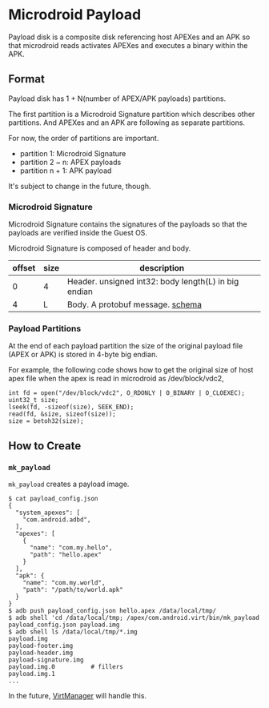 # Microdroid Payload

Payload disk is a composite disk referencing host APEXes and an APK so that microdroid
reads activates APEXes and executes a binary within the APK.

## Format

Payload disk has 1 + N(number of APEX/APK payloads) partitions.

The first partition is a Microdroid Signature partition which describes other partitions.
And APEXes and an APK are following as separate partitions.

For now, the order of partitions are important.

* partition 1: Microdroid Signature
* partition 2 ~ n: APEX payloads
* partition n + 1: APK payload

It's subject to change in the future, though.

### Microdroid Signature

Microdroid Signature contains the signatures of the payloads so that the payloads are
verified inside the Guest OS.

Microdroid Signature is composed of header and body.

| offset | size | description                                                    |
|--------|------|----------------------------------------------------------------|
| 0      | 4    | Header. unsigned int32: body length(L) in big endian           |
| 4      | L    | Body. A protobuf message. [schema](microdroid_signature.proto) |

### Payload Partitions

At the end of each payload partition the size of the original payload file (APEX or APK) is stored
in 4-byte big endian.

For example, the following code shows how to get the original size of host apex file
when the apex is read in microdroid as /dev/block/vdc2,

    int fd = open("/dev/block/vdc2", O_RDONLY | O_BINARY | O_CLOEXEC);
    uint32_t size;
    lseek(fd, -sizeof(size), SEEK_END);
    read(fd, &size, sizeof(size));
    size = betoh32(size);

## How to Create

### `mk_payload`

`mk_payload` creates a payload image.
```
$ cat payload_config.json
{
  "system_apexes": [
    "com.android.adbd",
  ],
  "apexes": [
    {
      "name": "com.my.hello",
      "path": "hello.apex"
    }
  ],
  "apk": {
    "name": "com.my.world",
    "path": "/path/to/world.apk"
  }
}
$ adb push payload_config.json hello.apex /data/local/tmp/
$ adb shell 'cd /data/local/tmp; /apex/com.android.virt/bin/mk_payload payload_config.json payload.img
$ adb shell ls /data/local/tmp/*.img
payload.img
payload-footer.img
payload-header.img
payload-signature.img
payload.img.0          # fillers
payload.img.1
...
```

In the future, [VirtManager](../../virtmanager) will handle this.